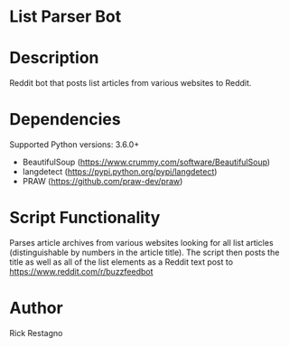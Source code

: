 List Parser Bot
=========================


Description
===========

Reddit bot that posts list articles from various websites to Reddit.


Dependencies
=================
Supported Python versions: 3.6.0+ 

- BeautifulSoup (https://www.crummy.com/software/BeautifulSoup)
- langdetect (https://pypi.python.org/pypi/langdetect)
- PRAW (https://github.com/praw-dev/praw)


Script Functionality
=====================

Parses article archives from various websites looking for all list articles (distinguishable by numbers in the article title). The script then posts the title as well as all of the list elements as a Reddit text post to https://www.reddit.com/r/buzzfeedbot


Author
==============
Rick Restagno
